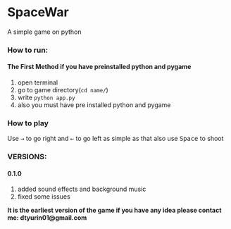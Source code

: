 # SpaceWar
A simple game on python

 ### How to run: ###
 #### The First Method if you have preinstalled python and pygame ####
 1. open terminal
 2. go to game directory(`cd name/`)
 3. write `python app.py`
 4. also you must have pre installed python and pygame


  ### How to play ###
  
  Use <kbd>→</kbd> to go right and <kbd>←</kbd> to go left as simple as that also use <kbd>Space</kbd> to shoot
  
  
  
  ### VERSIONS: ###
   #### 0.1.0 ###
 1. added sound effects and background music
 2. fixed some issues 
  
__It is the earliest version of the game if you have any idea please contact me: dtyurin01@gmail.com__ 
